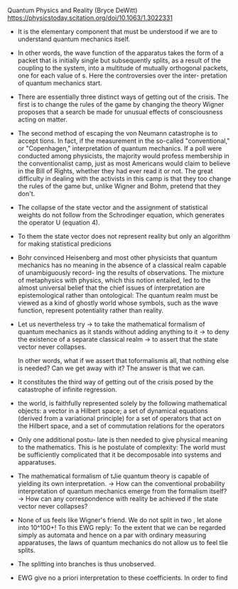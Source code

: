 Quantum Physics and Reality (Bryce DeWitt)
https://physicstoday.scitation.org/doi/10.1063/1.3022331

- It is the elementary component that must be understood if we are to understand quantum mechanics itself.

- In other words, the wave function of the apparatus takes the form of a packet that is initially single but subsequently splits, as a result of the coupling to the system, into a multitude of mutually
orthogonal packets, one for each value of s. Here the controversies over the inter- pretation of quantum mechanics start.

-  There are essentially three distinct ways of getting out of the crisis. The first is to change the rules of the game by changing the theory
   Wigner proposes that a search be made for unusual effects of consciousness acting on matter.

- The second method of escaping the von Neumann catastrophe is to accept tions. In fact, if the measurement in the so-called "conventional," or "Copenhagen," interpretation of quantum mechanics.
  If a poll were conducted among physicists, the majority would profess membership in the conventionalist camp, just as most Americans would claim to believe in the Bill of Rights, whether they had ever read it or not. The great difficulty in dealing with the activists in this camp is that they too change the rules of the game but, unlike Wigner and Bohm, pretend that they don't.

- The collapse of the state vector and the assignment of statistical weights do not follow from the Schrodinger equation, which generates the operator U (equation 4).

- To them the state vector does not represent reality but only an algorithm for making statistical predicions

- Bohr convinced Heisenberg and most other physicists that quantum mechanics has no meaning in the absence of a classical realm capable of unambiguously record- ing the results of observations. The mixture of metaphysics with physics, which this notion entailed, led to the almost universal belief that the chief issues of interpretation are epistemological rather than ontological: The quantum realm must be viewed as a kind of ghostly world whose symbols, such as the wave function, represent potentiality rather than reality.

- Let us nevertheless try
  -> to take the mathematical formalism of quantum mechanics as it stands without adding anything to it
  -> to deny the existence of a separate classical realm 
  -> to assert that the state vector never collapses.

  In other words, what if we assert that toformalismis all, that nothing else is needed? Can we get away with it? The answer is that we can.

- It constitutes the third way of getting out of the crisis posed by the catastrophe of infinite regression.

- the world, is faithfully represented solely by the following mathematical objects: a vector in a Hilbert space; a set of dynamical equations (derived from a variational principle) for a set of operators that act on the Hilbert space, and a set of commutation relations for the operators


- Only one additional postu- late is then needed to give physical meaning to the mathematics. This is he postulate of complexity: The world must be sufficiently complicated that it be decomposable into systems and apparatuses.

- The mathematical formalism of tJie quantum theory is capable of yielding its own interpretation.
   -> How can the conventional probability interpretation of quantum mechanics emerge from the formalism itself?
   -> How can any correspondence with reality be achieved if the state vector never collapses?

- None of us feels like Wigner's friend. We do not split in two , let alone into 10^100+! To this EWG reply: To the extent that we can be regarded simply as automata and hence on a par with ordinary measuring apparatuses, the laws of quantum mechanics do not allow us to feel tlie splits.

- The splitting into branches is thus unobserved.

- EWG give no a priori interpretation to these coefficients. In order to find